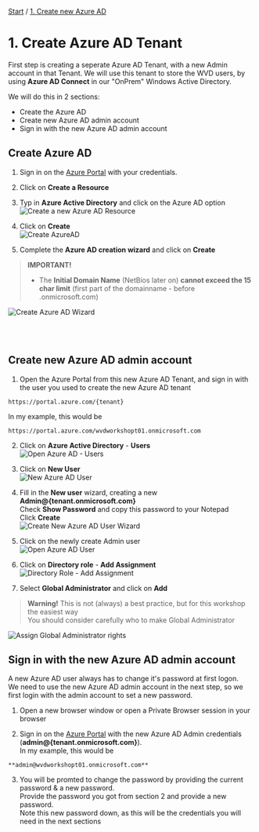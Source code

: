 [Start](/MicrosoftWVDWorkshop/) / [1. Create new Azure AD](/MicrosoftWVDWorkshop/1.%20Create%20Azure%20AD)
# 1. Create Azure AD Tenant

First step is creating a seperate Azure AD Tenant, with a new Admin account in that Tenant.
We will use this tenant to store the WVD users, by using **Azure AD Connect** in our "OnPrem" Windows Active Directory.

We will do this in 2 sections: 
* Create the Azure AD
* Create new Azure AD admin account
* Sign in with the new Azure AD admin account

## Create Azure AD

1. Sign in on the [Azure Portal](https://portal.azure.com) with your credentials.

2. Click on **Create a Resource**

3. Typ in **Azure Active Directory** and click on the Azure AD option
![Create a new Azure AD Resource](https://michawets.github.io/MicrosoftWVDWorkshop/images/AzurePortal-AddResource-AzureAD.png)

4. Click on **Create**<br>
![Create AzureAD](https://michawets.github.io/MicrosoftWVDWorkshop/images/AzurePortal-Create-AzureAD.png)

5. Complete the **Azure AD creation wizard** and click on **Create**
> **IMPORTANT!**<br/>
> * The **Initial Domain Name** (NetBios later on) **cannot exceed the 15 char limit** (first part of the domainname - before .onmicrosoft.com)

![Create Azure AD Wizard](https://michawets.github.io/MicrosoftWVDWorkshop/images/AzurePortal-Create-AzureADWizard.png)

<br/>
<br/>

## Create new Azure AD admin account

1. Open the Azure Portal from this new Azure AD Tenant, and sign in with the user you used to create the new Azure AD tenant
```
https://portal.azure.com/{tenant}
```
In my example, this would be 
```
https://portal.azure.com/wvdworkshopt01.onmicrosoft.com
```

2. Click on **Azure Active Directory** - **Users**<br>
![Open Azure AD - Users](https://michawets.github.io/MicrosoftWVDWorkshop/images/AzurePortal-OpenUsers.png)

3. Click on **New User**<br>
![New Azure AD User](https://michawets.github.io/MicrosoftWVDWorkshop/images/AzurePortal-AddUser.png)

4. Fill in the **New user** wizard, creating a new **Admin@{tenant.onmicrosoft.com}**<br>
Check **Show Password** and copy this password to your Notepad<br>
Click **Create**<br>
![Create New Azure AD User Wizard](https://michawets.github.io/MicrosoftWVDWorkshop/images/AzurePortal-Create-AzureADUserWizard.png)

5. Click on the newly create Admin user<br>
![Open Azure AD User](https://michawets.github.io/MicrosoftWVDWorkshop/images/AzurePortal-Open-AzureAdUser.png)

6. Click on **Directory role** - **Add Assignment**<br>
![Directory Role - Add Assignment](https://michawets.github.io/MicrosoftWVDWorkshop/images/AzurePortal-AzureADUser-DirectoryRole-AddAssignment.png)

7. Select **Global Administrator** and click on **Add**<br>
> **Warning!** This is not (always) a best practice, but for this workshop the easiest way<br>
> You should consider carefully who to make Global Administrator


![Assign Global Administrator rights](https://michawets.github.io/MicrosoftWVDWorkshop/images/AzurePortal-AssignGlobalAdmin.png)


## Sign in with the new Azure AD admin account

A new Azure AD user always has to change it's password at first logon. <br/>
We need to use the new Azure AD admin account in the next step, so we first login with the admin account to set a new password.

1. Open a new browser window or open a Private Browser session in your browser

2. Sign in on the [Azure Portal](https://portal.azure.com) with the new Azure AD Admin credentials (**admin@{tenant.onmicrosoft.com}**).<br/>
In my example, this would be 
```
**admin@wvdworkshopt01.onmicrosoft.com**
```

3. You will be promted to change the password by providing the current password & a new password.<br/>
Provide the password you got from section 2 and provide a new password.<br/>
Note this new password down, as this will be the credentials you will need in the next sections


<script type="text/javascript">
    setTimeout(function() { 
            document.getElementById("sidebar").style.display = "none";
            document.getElementById("main-content").style.width = "90%"
            var x = document.getElementsByClassName('inner clearfix'); 
            x[0].style.width = "75%";
            var x = document.getElementsByClassName('inner'); 
            x[0].style.width = "90%";
            var x = document.getElementsByTagName('h1'); 
            x[0].style.width = "90%";
            x[0].style.textAlign = "center"
            x[0].innerHTML = "Microsoft & Cloud-Architect WVD Workshop"
        }, 250);
</script>